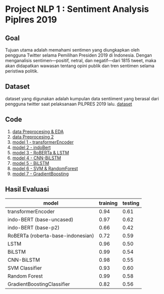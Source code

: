# Project NLP 1 : Sentiment Analysis Piplres 2019

## Goal

Tujuan utama adalah memahami sentimen yang diungkapkan oleh pengguna Twitter selama Pemilihan Presiden 2019 di Indonesia. 
Dengan menganalisis sentimen—positif, netral, dan negatif—dari 1815 tweet, maka akan didapatkan wawasan tentang opini publik dan tren sentimen selama peristiwa politik.

## Dataset
dataset yang digunakan adalah kumpulan data sentiiment yang berasal dari pengguna twitter saat pelaksanaan PILPRES 2019 lalu.
[dataset](https://github.com/42win/IDN-AI-NLP/tree/main/project-01-sentiment-analysis/dataset)

## Code
1. [data Preprocesing & EDA](data_preprocessing_n_EDA.ipynb)
2. [data Preprocesing 2](data_preprocessing_2.ipynb)
3. [model 1 - transformerEncoder](model_01_transformerEncoder.ipynb)
4. [model 2 - indoBert](model_02_indoBert.ipynb)
5. [model 3 - RoBERTa & LSTM](Model_03_RoBerta_n_LSTM.ipynb)
6. [model 4 - CNN-BiLSTM](Model_04_CNN_BiLSTM.ipynb)
7. [model 5 - BiLSTM](Model_05_Bi_LSTM.ipynb)
8. [model 6 - SVM & RandomForest](Model_06_SVM_n_RandomForest_TFIDF.ipynb)
9. [model 7 - GradientBoosting](Model_07_Gradien_Boosting.ipynb)

## Hasil Evaluasi
| model                        | training | testing |
|------------------------------|----------|---------|
| transformerEncoder           | 0.94     | 0.61    |
| indo-BERT (base-uncased)     | 0.97     | 0.62    |
| indo-BERT (base-p2)          | 0.66     | 0.42    |
| RoBERTa (roberta-base-indonesian) | 0.72 | 0.59    |
| LSTM                         | 0.96     | 0.50    |
| BiLSTM                       | 0.99     | 0.54    |
| CNN-BiLSTM                   | 0.98     | 0.55    |
| SVM Classifier               | 0.93     | 0.60    |
| Random Forest                | 0.99     | 0.58    |
| GradientBoostingClassifier   | 0.82     | 0.56    |
